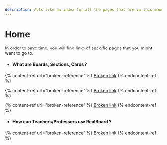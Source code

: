 ```yaml
---
description: Acts like an index for all the pages that are in this manual.
---
```


# Home

In order to save time, you will find links of specific pages that you might want to go to.

* #### What are Boards, Sections, Cards ?

{% content-ref url="broken-reference" %}
[Broken link](broken-reference)
{% endcontent-ref %}

{% content-ref url="broken-reference" %}
[Broken link](broken-reference)
{% endcontent-ref %}

{% content-ref url="broken-reference" %}
[Broken link](broken-reference)
{% endcontent-ref %}

* #### How can Teachers/Professors use RealBoard ?

{% content-ref url="broken-reference" %}
[Broken link](broken-reference)
{% endcontent-ref %}
